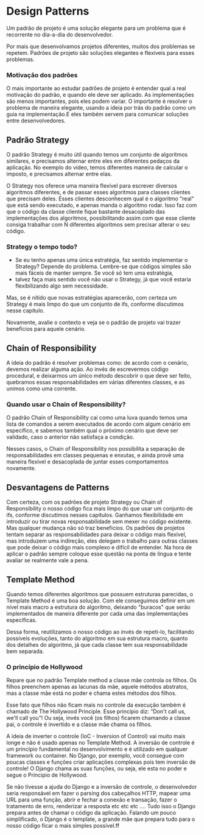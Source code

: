 # Design Patterns

Um padrão de projeto é uma solução elegante para um problema que é recorrente no dia-a-dia do desenvolvedor.

Por mais que desenvolvamos projetos diferentes, muitos dos problemas se repetem. Padrões de projeto são soluções
elegantes e flexíveis para esses problemas.

### Motivação dos padrões
O mais importante ao estudar padrões de projeto é entender qual a real motivação do padrão, e quando ele deve ser
aplicado. As implementações são menos importantes, pois eles podem variar. O importante é resolver o problema de maneira
elegante, usando a ideia por trás do padrão como um guia na implementação.E eles também servem para comunicar soluções
entre desenvolvedores.

## Padrão Strategy
O padrão Strategy é muito útil quando temos um conjunto de algoritmos similares, e precisamos alternar entre eles em 
diferentes pedaços da aplicação. No exemplo do vídeo, temos diferentes maneira de calcular o imposto, e precisamos 
alternar entre elas.

O Strategy nos oferece uma maneira flexível para escrever diversos algoritmos diferentes, e de passar esses algoritmos 
para classes clientes que precisam deles. Esses clientes desconhecem qual é o algoritmo "real" que está sendo executado, 
e apenas manda o algoritmo rodar. Isso faz com que o código da classe cliente fique bastante desacoplado das 
implementações dos algoritmos, possibilitando assim com que esse cliente consiga trabalhar com N diferentes algoritmos 
sem precisar alterar o seu código.

### Strategy o tempo todo?
- Se eu tenho apenas uma única estratégia, faz sentido implementar o Strategy?
Depende do problema. Lembre-se que códigos simples são mais fáceis de manter sempre. Se você só tem uma estratégia, 
- talvez faça mais sentido você não usar o Strategy, já que você estaria flexibilizando algo sem necessidade.

Mas, se é nítido que novas estratégias aparecerão, com certeza um Strategy é mais limpo do que um conjunto de ifs, 
conforme discutimos nesse capítulo.

Novamente, avalie o contexto e veja se o padrão de projeto vai trazer benefícios para aquele cenário.

## Chain of Responsibility
A ideia do padrão é resolver problemas como: de acordo com o cenário, devemos realizar alguma ação. Ao invés de 
escrevermos código procedural, e deixarmos um único método descobrir o que deve ser feito, quebramos essas 
responsabilidades em várias diferentes classes, e as unimos como uma corrente.

### Quando usar o Chain of Responsibility?
O padrão Chain of Responsibility cai como uma luva quando temos uma lista de comandos a serem executados de acordo com 
algum cenário em específico, e sabemos também qual o próximo cenário que deve ser validado, caso o anterior não 
satisfaça a condição.

Nesses casos, o Chain of Responsibility nos possibilita a separação de responsabilidades em classes pequenas e enxutas, 
e ainda provê uma maneira flexível e desacoplada de juntar esses comportamentos novamente.

## Desvantagens de Patterns
Com certeza, com os padrões de projeto Strategy ou Chain of Responsibility o nosso código fica mais limpo do que usar um
conjunto de ifs, conforme discutimos nesses capítulos. Ganhamos flexibilidade em introduzir ou tirar novas 
responsabilidade sem mexer no código existente. Mas qualquer mudança não só traz beneficios. 
Os padrões de projetos tentam separar as responsabilidades para deixar o código mais flexível, mas introduzem uma 
indireção, eles delegam o trabalho para outras classes que pode deixar o código mais complexo e difícil de entender. 
Na hora de aplicar o padrão sempre coloque esse questão na ponta de língua e tente avaliar se realmente vale a pena.

## Template Method
Quando temos diferentes algoritmos que possuem estruturas parecidas, o Template Method é uma boa solução. Com ele 
conseguimos definir em um nível mais macro a estrutura do algoritmo, deixando "buracos" que serão implementados de 
maneira diferente por cada uma das implementações específicas.

Dessa forma, reutilizamos o nosso código ao invés de repeti-lo, facilitando possíveis evoluções, tanto do algoritmo em 
sua estrutura macro, quanto dos detalhes do algoritmo, já que cada classe tem sua responsabilidade bem separada.

### O princípio de Hollywood
Repare que no padrão Template method a classe mãe controla os filhos. Os filhos preenchem apenas as lacunas da mãe, 
aquele métodos abstratos, mas a classe mãe está no poder e chama estes métodos dos filhos.

Esse fato que filhos não ficam mais no controle da execução também é chamado de The Hollywood Principle. Esse princípio 
diz: “Don't call us, we'll call you”! Ou seja, invés você (os filhos) ficarem chamando a classe pai, o controle é 
invertido e a classe mãe chama os filhos.

A ideia de inverter o controle (IoC - Inversion of Control) vai muito mais longe e não é usado apenas no Template Method.
A inversão de controle é um princípio fundamental no desenvolvimento e é utilizado em qualquer framework ou container. 
No Django, por exemplo, você consegue com poucas classes e funções criar aplicações complexas pois tem inversão de 
controle! O Django chama as suas funções, ou seja, ele esta no poder e segue o Principio de Hollywood.

Se não tivesse a ajuda do Django e a inversão de controle, o desenvolvedor seria responsável em fazer o parsing dos 
cabeçalhos HTTP, mapear uma URL para uma função, abrir e fechar a conexão e transação, fazer o tratamento de erro, 
renderizar a resposta etc etc etc .... Tudo isso o Django prepara antes de chamar o código da aplicação. Falando um 
pouco simplificado, o Django é o template, a grande mãe que prepara tudo para o nosso código ficar o mais simples 
possível.ff